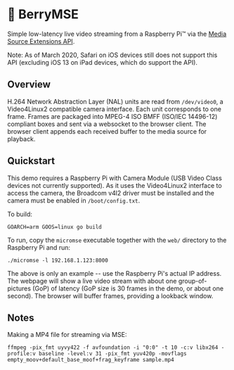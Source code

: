 # 🍓 BerryMSE

Simple low-latency live video streaming from a Raspberry Pi&trade; via the [Media Source Extensions API](//developer.mozilla.org/en-US/docs/Web/API/Media_Source_Extensions_API).

Note: As of March 2020, Safari on iOS devices still does not support this API (excluding iOS 13 on iPad devices, which do support the API).

## Overview

H.264 Network Abstraction Layer (NAL) units are read from `/dev/video0`, a
Video4Linux2 compatible camera interface. Each unit corresponds to one frame.
Frames are packaged into MPEG-4 ISO BMFF (ISO/IEC 14496-12) compliant boxes
and sent via a websocket to the browser client. The browser client appends
each received buffer to the media source for playback.

## Quickstart

This demo requires a Raspberry Pi with Camera Module (USB Video Class devices
not currently supported). As it uses the Video4Linux2 interface to access the
camera, the Broadcom v4l2 driver must be installed and the camera must be
enabled in `/boot/config.txt`.

To build:

    GOARCH=arm GOOS=linux go build

To run, copy the `micromse` executable together with the `web/` directory to
the Raspberry Pi and run:

	./micromse -l 192.168.1.123:8000

The above is only an example -- use the Raspberry Pi's actual IP address. The
webpage will show a live video stream with about one group-of-pictures (GoP) of
latency (GoP size is 30 frames in the demo, or about one second). The browser
will buffer frames, providing a lookback window.


## Notes

Making a MP4 file for streaming via MSE:

	ffmpeg -pix_fmt uyvy422 -f avfoundation -i "0:0" -t 10 -c:v libx264 -profile:v baseline -level:v 31 -pix_fmt yuv420p -movflags empty_moov+default_base_moof+frag_keyframe sample.mp4
